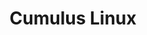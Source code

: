 ---
title: Cumulus Linux
layout: pdf
product: Cumulus Linux
version: "3.7"
type: pdf
bookhidden: true
pdfhidden: true
---